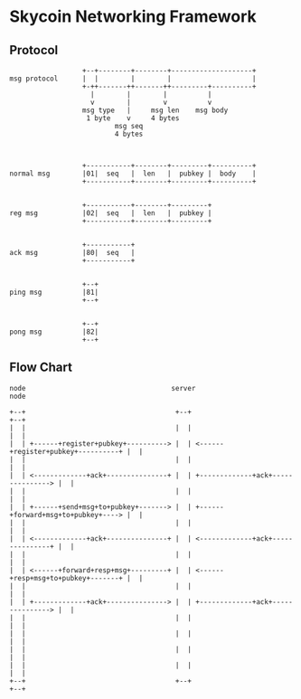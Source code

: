 # Skycoin Networking Framework



## Protocol


                      +--+--------+--------+--------------------+
    msg protocol      |  |        |        |                    |
                      +-++-------++-------++---------+----------+
                        |        |        |          |
                        v        |        v          v
                      msg type   |     msg len    msg body
                       1 byte    v     4 bytes
                              msg seq
                              4 bytes
    
    
    
                      +-----------+--------+---------+----------+
    normal msg        |01|  seq   |  len   |  pubkey |  body    |
                      +-----------+--------+---------+----------+
    
    
                      +-----------+--------+---------+
    reg msg           |02|  seq   |  len   |  pubkey |
                      +-----------+--------+---------+
    
    
                      +-----------+
    ack msg           |80|  seq   |
                      +-----------+
    
    
                      +--+
    ping msg          |81|
                      +--+
    
    
                      +--+
    pong msg          |82|
                      +--+


## Flow Chart

    node                                    server                                    node
    
    +--+                                     +--+                                     +--+
    |  |                                     |  |                                     |  |
    |  | +------+register+pubkey+----------> |  | <------+register+pubkey+----------+ |  |
    |  |                                     |  |                                     |  |
    |  | <-------------+ack+---------------+ |  | +-------------+ack+---------------> |  |
    |  |                                     |  |                                     |  |
    |  | +------+send+msg+to+pubkey+-------> |  | +------+forward+msg+to+pubkey+----> |  |
    |  |                                     |  |                                     |  |
    |  | <-------------+ack+---------------+ |  | <-------------+ack+---------------+ |  |
    |  |                                     |  |                                     |  |
    |  | <------+forward+resp+msg+---------+ |  | <------+resp+msg+to+pubkey+-------+ |  |
    |  |                                     |  |                                     |  |
    |  | +-------------+ack+---------------> |  | +-------------+ack+---------------> |  |
    |  |                                     |  |                                     |  |
    |  |                                     |  |                                     |  |
    |  |                                     |  |                                     |  |
    |  |                                     |  |                                     |  |
    +--+                                     +--+                                     +--+
